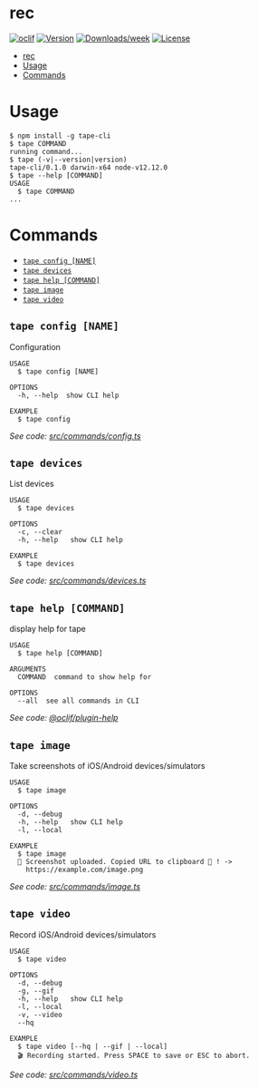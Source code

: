 # rec

[![oclif](https://img.shields.io/badge/cli-oclif-brightgreen.svg)](https://oclif.io)
[![Version](https://img.shields.io/npm/v/rec.svg)](https://npmjs.org/package/rec)
[![Downloads/week](https://img.shields.io/npm/dw/rec.svg)](https://npmjs.org/package/rec)
[![License](https://img.shields.io/npm/l/rec.svg)](https://github.com/ingmaras/rec/blob/master/package.json)

<!-- toc -->
* [rec](#rec)
* [Usage](#usage)
* [Commands](#commands)
<!-- tocstop -->

# Usage

<!-- usage -->
```sh-session
$ npm install -g tape-cli
$ tape COMMAND
running command...
$ tape (-v|--version|version)
tape-cli/0.1.0 darwin-x64 node-v12.12.0
$ tape --help [COMMAND]
USAGE
  $ tape COMMAND
...
```
<!-- usagestop -->

# Commands

<!-- commands -->
* [`tape config [NAME]`](#tape-config-name)
* [`tape devices`](#tape-devices)
* [`tape help [COMMAND]`](#tape-help-command)
* [`tape image`](#tape-image)
* [`tape video`](#tape-video)

## `tape config [NAME]`

Configuration

```
USAGE
  $ tape config [NAME]

OPTIONS
  -h, --help  show CLI help

EXAMPLE
  $ tape config
```

_See code: [src/commands/config.ts](https://github.com/edamameldn/tape-cli/blob/v0.1.0/src/commands/config.ts)_

## `tape devices`

List devices

```
USAGE
  $ tape devices

OPTIONS
  -c, --clear
  -h, --help   show CLI help

EXAMPLE
  $ tape devices
```

_See code: [src/commands/devices.ts](https://github.com/edamameldn/tape-cli/blob/v0.1.0/src/commands/devices.ts)_

## `tape help [COMMAND]`

display help for tape

```
USAGE
  $ tape help [COMMAND]

ARGUMENTS
  COMMAND  command to show help for

OPTIONS
  --all  see all commands in CLI
```

_See code: [@oclif/plugin-help](https://github.com/oclif/plugin-help/blob/v2.2.3/src/commands/help.ts)_

## `tape image`

Take screenshots of iOS/Android devices/simulators

```
USAGE
  $ tape image

OPTIONS
  -d, --debug
  -h, --help   show CLI help
  -l, --local

EXAMPLE
  $ tape image
  🎉 Screenshot uploaded. Copied URL to clipboard 🔖 ! -> 
    https://example.com/image.png
```

_See code: [src/commands/image.ts](https://github.com/edamameldn/tape-cli/blob/v0.1.0/src/commands/image.ts)_

## `tape video`

Record iOS/Android devices/simulators

```
USAGE
  $ tape video

OPTIONS
  -d, --debug
  -g, --gif
  -h, --help   show CLI help
  -l, --local
  -v, --video
  --hq

EXAMPLE
  $ tape video [--hq | --gif | --local]
  🎬 Recording started. Press SPACE to save or ESC to abort.
```

_See code: [src/commands/video.ts](https://github.com/edamameldn/tape-cli/blob/v0.1.0/src/commands/video.ts)_
<!-- commandsstop -->
